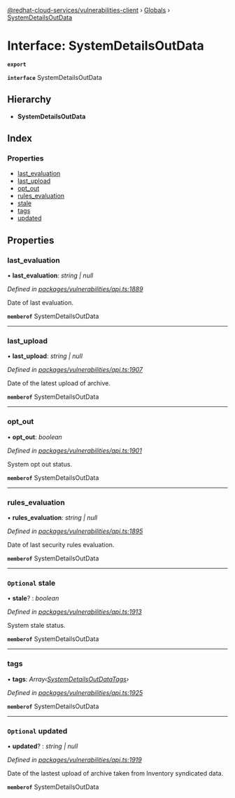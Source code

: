 [@redhat-cloud-services/vulnerabilities-client](../README.md) › [Globals](../globals.md) › [SystemDetailsOutData](systemdetailsoutdata.md)

# Interface: SystemDetailsOutData

**`export`** 

**`interface`** SystemDetailsOutData

## Hierarchy

* **SystemDetailsOutData**

## Index

### Properties

* [last_evaluation](systemdetailsoutdata.md#last_evaluation)
* [last_upload](systemdetailsoutdata.md#last_upload)
* [opt_out](systemdetailsoutdata.md#opt_out)
* [rules_evaluation](systemdetailsoutdata.md#rules_evaluation)
* [stale](systemdetailsoutdata.md#optional-stale)
* [tags](systemdetailsoutdata.md#tags)
* [updated](systemdetailsoutdata.md#optional-updated)

## Properties

###  last_evaluation

• **last_evaluation**: *string | null*

*Defined in [packages/vulnerabilities/api.ts:1889](https://github.com/RedHatInsights/javascript-clients/blob/master/packages/vulnerabilities/api.ts#L1889)*

Date of last evaluation.

**`memberof`** SystemDetailsOutData

___

###  last_upload

• **last_upload**: *string | null*

*Defined in [packages/vulnerabilities/api.ts:1907](https://github.com/RedHatInsights/javascript-clients/blob/master/packages/vulnerabilities/api.ts#L1907)*

Date of the latest upload of archive.

**`memberof`** SystemDetailsOutData

___

###  opt_out

• **opt_out**: *boolean*

*Defined in [packages/vulnerabilities/api.ts:1901](https://github.com/RedHatInsights/javascript-clients/blob/master/packages/vulnerabilities/api.ts#L1901)*

System opt out status.

**`memberof`** SystemDetailsOutData

___

###  rules_evaluation

• **rules_evaluation**: *string | null*

*Defined in [packages/vulnerabilities/api.ts:1895](https://github.com/RedHatInsights/javascript-clients/blob/master/packages/vulnerabilities/api.ts#L1895)*

Date of last security rules evaluation.

**`memberof`** SystemDetailsOutData

___

### `Optional` stale

• **stale**? : *boolean*

*Defined in [packages/vulnerabilities/api.ts:1913](https://github.com/RedHatInsights/javascript-clients/blob/master/packages/vulnerabilities/api.ts#L1913)*

System stale status.

**`memberof`** SystemDetailsOutData

___

###  tags

• **tags**: *Array‹[SystemDetailsOutDataTags](systemdetailsoutdatatags.md)›*

*Defined in [packages/vulnerabilities/api.ts:1925](https://github.com/RedHatInsights/javascript-clients/blob/master/packages/vulnerabilities/api.ts#L1925)*

**`memberof`** SystemDetailsOutData

___

### `Optional` updated

• **updated**? : *string | null*

*Defined in [packages/vulnerabilities/api.ts:1919](https://github.com/RedHatInsights/javascript-clients/blob/master/packages/vulnerabilities/api.ts#L1919)*

Date of the lastest upload of archive taken from Inventory syndicated data.

**`memberof`** SystemDetailsOutData
